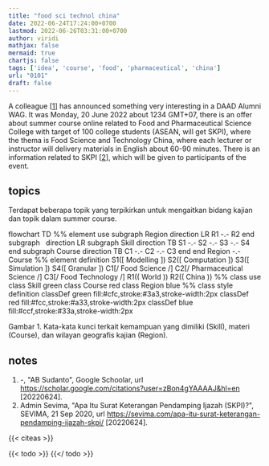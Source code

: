```yaml
---
title: "food sci technol china"
date: 2022-06-24T17:24:00+0700
lastmod: 2022-06-26T03:31:00+0700
author: viridi
mathjax: false
mermaid: true
chartjs: false
tags: ['idea', 'course', 'food', 'pharmaceutical', 'china']
url: "0101"
draft: false
---
```

A colleague [[1](#r01)] has announced something very interesting in a DAAD Alumni WAG. It was Monday, 20 June 2022 about 1234 GMT+07, there is an offer about summer course online related to Food and Pharmaceutical Science College with target of 100 college students (ASEAN, will get SKPI), where the thema is Food Science and Technology China, where each lecturer or instructor will delivery materials in English about 60-90 minutes. There is an information related to SKPI [[2](#r02)], which will be given to participants of the event.


## topics
Terdapat beberapa topik yang terpikirkan untuk mengaitkan bidang kajian dan topik dalam summer course.

<!--
style="position: relative; top: -140px; height: 890px;"
-->
<div class="mermaid">
  flowchart TD
    %% element use
    subgraph Region
      direction LR
      R1 -.- R2
    end
    subgraph &nbsp;
      direction LR
      subgraph Skill
        direction TB
        S1 -.- S2 -.- S3 -.- S4
      end
      subgraph Course
        direction TB
        C1 -.- C2 -.- C3
      end
    end
    Region -.- Course
    %% element definition
		S1([ Modelling ])
		S2([ Computation ])
		S3([ Simulation ])
		S4([ Granular ])
    C1[/ Food Science /]
    C2[/ Pharmaceutical Science /]
    C3[/ Food Technology /]
    R1(( World ))
    R2(( China ))
    %% class use
    class Skill green
    class Course red
    class Region blue
    %% class style definition
    classDef green fill:#cfc,stroke:#3a3,stroke-width:2px
    classDef red fill:#fcc,stroke:#a33,stroke-width:2px
    classDef blue fill:#ccf,stroke:#33a,stroke-width:2px
</div>

Gambar <a name='fig1'>1</a>. Kata-kata kunci terkait kemampuan yang dimiliki (Skill), materi (Course), dan wilayan geografis kajian (Region).


## notes
1. <a name='r01'></a>-, "AB Sudanto", Google Schoolar, url <https://scholar.google.com/citations?user=zBon4gYAAAAJ&hl=en> [20220624].
2. <a name='r02'></a>Admin Sevima, "Apa Itu Surat Keterangan Pendamping Ijazah (SKPI)?", SEVIMA, 21 Sep 2020, url <https://sevima.com/apa-itu-surat-keterangan-pendamping-ijazah-skpi/> [20220624].

{{< citeas >}}

{{< todo >}}
{{</ todo >}}